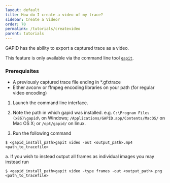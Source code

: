 ```yaml
---
layout: default
title: How do I create a video of my trace?
sidebar: Create a Video?
order: 70
permalink: /tutorials/createvideo
parent: tutorials
---
```


GAPID has the ability to export a captured trace as a video.

This feature is only available via the command line tool [`gapit`](../cli).

### Prerequisites
* A previously captured trace file ending in *.gfxtrace
* Either avconv or ffmpeg encoding libraries on your path (for regular video encoding)

1. Launch the command line interface.

2. Note the path in which gapid was installed.
<span class="info">e.g. `C:\Program Files (x86)\gapid\` on Windows; `/Applications/GAPID.app/Contents/MacOS/` on Mac OS X; or `/opt/gapid/` on linux.</span>

3. Run the following command
```
$ <gapid_install_path>gapit video -out <output_path>.mp4 <path_to_tracefile>
```
  a. If you wish to instead output all frames as individual images you may instead run
```
$ <gapid_install_path>gapit video -type frames -out <output_path>.png <path_to_tracefile>
```
